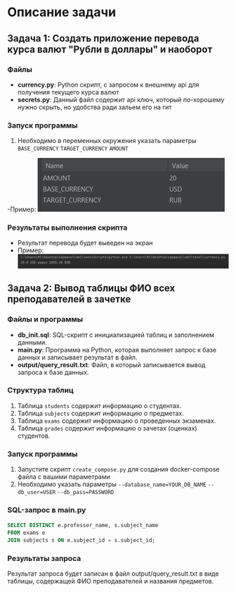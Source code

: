 # Описание задачи
## Задача 1: Создать приложение перевода курса валют "Рубли в доллары" и наоборот
### Файлы
- **currency.py**: Python скрипт, с запросом к внешнему api для получения текущего курса валют
- **secrets.py**: Данный файл содержит api ключ, который по-хорошему нужно скрыть, но удобства ради зальем его на гит
### Запуск программы
1. Необходимо в переменных окружения указать параметры `BASE_CURRENCY` `TARGET_CURRENCY` `AMOUNT`

-Пример:
![img.png](img.png)

### Результаты выполнения скрипта
- Результат перевода будет выведен на экран
- Пример:
![img_1.png](img_1.png)

## Задача 2: Вывод таблицы ФИО всех преподавателей в зачетке

### Файлы и программы
- **db_init.sql**: SQL-скрипт с инициализацией таблиц и заполнением данными.
- **main.py**: Программа на Python, которая выполняет запрос к базе данных и записывает результат в файл.
- **output/query_result.txt**: Файл, в который записывается вывод запроса к базе данных.

### Структура таблиц
1. Таблица `students` содержит информацию о студентах.
2. Таблица `subjects` содержит информацию о предметах.
3. Таблица `exams` содержит информацию о проведенных экзаменах.
4. Таблица `grades` содержит информацию о зачетах (оценках) студентов.

### Запуск программы
1. Запустите скрипт `create_compose.py` для создания docker-compose файла с вашими параметрами
2. Необходимо указать параметры `--database_name=YOUR_DB_NAME` `--db_user=USER` `--db_pass=PASSWORD`

### SQL-запрос в main.py
```sql
SELECT DISTINCT e.professor_name, s.subject_name
FROM exams e
JOIN subjects s ON e.subject_id = s.subject_id;
```

### Результаты запроса 
Результат запроса будет записан в файл output/query_result.txt в виде таблицы, содержащей ФИО преподавателей и названия предметов.